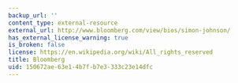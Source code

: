 ```yaml
---
backup_url: ''
content_type: external-resource
external_url: http://www.bloomberg.com/view/bios/simon-johnson/
has_external_license_warning: true
is_broken: false
license: https://en.wikipedia.org/wiki/All_rights_reserved
title: Bloomberg
uid: 150672ae-63e1-4b7f-b7e3-333c23e14dfc
---
```

